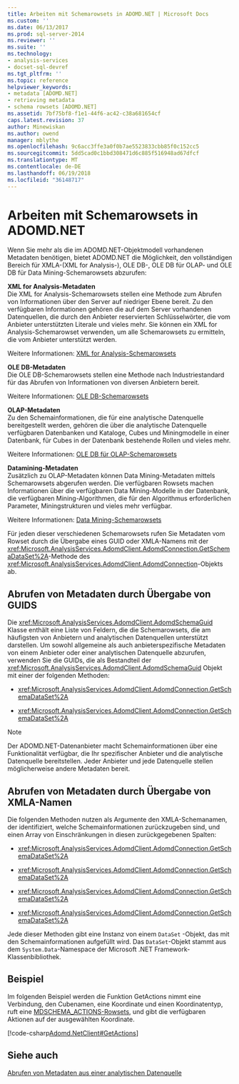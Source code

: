 ```yaml
---
title: Arbeiten mit Schemarowsets in ADOMD.NET | Microsoft Docs
ms.custom: ''
ms.date: 06/13/2017
ms.prod: sql-server-2014
ms.reviewer: ''
ms.suite: ''
ms.technology:
- analysis-services
- docset-sql-devref
ms.tgt_pltfrm: ''
ms.topic: reference
helpviewer_keywords:
- metadata [ADOMD.NET]
- retrieving metadata
- schema rowsets [ADOMD.NET]
ms.assetid: 7bf75bf8-f1e1-44f6-ac42-c38a681654cf
caps.latest.revision: 37
author: Minewiskan
ms.author: owend
manager: mblythe
ms.openlocfilehash: 9c6acc3ffe3a0f0b7ae5523833cbb85f0c152cc5
ms.sourcegitcommit: 5dd5cad0c1bbd308471d6c885f516948ad67dfcf
ms.translationtype: MT
ms.contentlocale: de-DE
ms.lasthandoff: 06/19/2018
ms.locfileid: "36148717"
---
```

# <a name="working-with-schema-rowsets-in-adomdnet"></a>Arbeiten mit Schemarowsets in ADOMD.NET
  Wenn Sie mehr als die im ADOMD.NET-Objektmodell vorhandenen Metadaten benötigen, bietet ADOMD.NET die Möglichkeit, den vollständigen Bereich für XMLA-(XML for Analysis-), OLE DB-, OLE DB für OLAP- und OLE DB für Data Mining-Schemarowsets abzurufen:  
  
 **XML for Analysis-Metadaten**  
 Die XML for Analysis-Schemarowsets stellen eine Methode zum Abrufen von Informationen über den Server auf niedriger Ebene bereit. Zu den verfügbaren Informationen gehören die auf dem Server vorhandenen Datenquellen, die durch den Anbieter reservierten Schlüsselwörter, die vom Anbieter unterstützten Literale und vieles mehr. Sie können ein XML for Analysis-Schemarowset verwenden, um alle Schemarowsets zu ermitteln, die vom Anbieter unterstützt werden.  
  
 Weitere Informationen: [XML for Analysis-Schemarowsets](../schema-rowsets/xml/xml-for-analysis-schema-rowsets.md)  
  
 **OLE DB-Metadaten**  
 Die OLE DB-Schemarowsets stellen eine Methode nach Industriestandard für das Abrufen von Informationen von diversen Anbietern bereit.  
  
 Weitere Informationen: [OLE DB-Schemarowsets](../schema-rowsets/ole-db/ole-db-schema-rowsets.md)  
  
 **OLAP-Metadaten**  
 Zu den Schemainformationen, die für eine analytische Datenquelle bereitgestellt werden, gehören die über die analytische Datenquelle verfügbaren Datenbanken und Kataloge, Cubes und Miningmodelle in einer Datenbank, für Cubes in der Datenbank bestehende Rollen und vieles mehr.  
  
 Weitere Informationen: [OLE DB für OLAP-Schemarowsets](../schema-rowsets/ole-db-olap/ole-db-for-olap-schema-rowsets.md)  
  
 **Datamining-Metadaten**  
 Zusätzlich zu OLAP-Metadaten können Data Mining-Metadaten mittels Schemarowsets abgerufen werden. Die verfügbaren Rowsets machen Informationen über die verfügbaren Data Mining-Modelle in der Datenbank, die verfügbaren Mining-Algorithmen, die für den Algorithmus erforderlichen Parameter, Miningstrukturen und vieles mehr verfügbar.  
  
 Weitere Informationen: [Data Mining-Schemarowsets](../schema-rowsets/data-mining/data-mining-schema-rowsets.md)  
  
 Für jeden dieser verschiedenen Schemarowsets rufen Sie Metadaten vom Rowset durch die Übergabe eines GUID oder XMLA-Namens mit der <xref:Microsoft.AnalysisServices.AdomdClient.AdomdConnection.GetSchemaDataSet%2A>-Methode des <xref:Microsoft.AnalysisServices.AdomdClient.AdomdConnection>-Objekts ab.  
  
## <a name="retrieving-metadata-by-passing-guids"></a>Abrufen von Metadaten durch Übergabe von GUIDS  
 Die <xref:Microsoft.AnalysisServices.AdomdClient.AdomdSchemaGuid> Klasse enthält eine Liste von Feldern, die die Schemarowsets, die am häufigsten von Anbietern und analytischen Datenquellen unterstützt darstellen. Um sowohl allgemeine als auch anbieterspezifische Metadaten von einem Anbieter oder einer analytischen Datenquelle abzurufen, verwenden Sie die GUIDs, die als Bestandteil der <xref:Microsoft.AnalysisServices.AdomdClient.AdomdSchemaGuid> Objekt mit einer der folgenden Methoden:  
  
-   <xref:Microsoft.AnalysisServices.AdomdClient.AdomdConnection.GetSchemaDataSet%2A>  
  
-   <xref:Microsoft.AnalysisServices.AdomdClient.AdomdConnection.GetSchemaDataSet%2A>  
  
> [!NOTE]  
>  Der ADOMD.NET-Datenanbieter macht Schemainformationen über eine Funktionalität verfügbar, die Ihr spezifischer Anbieter und die analytische Datenquelle bereitstellen. Jeder Anbieter und jede Datenquelle stellen möglicherweise andere Metadaten bereit.  
  
## <a name="retrieving-metadata-by-passing-xmla-names"></a>Abrufen von Metadaten durch Übergabe von XMLA-Namen  
 Die folgenden Methoden nutzen als Argumente den XMLA-Schemanamen, der identifiziert, welche Schemainformationen zurückzugeben sind, und einen Array von Einschränkungen in diesen zurückgegebenen Spalten:  
  
-   <xref:Microsoft.AnalysisServices.AdomdClient.AdomdConnection.GetSchemaDataSet%2A>  
  
-   <xref:Microsoft.AnalysisServices.AdomdClient.AdomdConnection.GetSchemaDataSet%2A>  
  
-   <xref:Microsoft.AnalysisServices.AdomdClient.AdomdConnection.GetSchemaDataSet%2A>  
  
-   <xref:Microsoft.AnalysisServices.AdomdClient.AdomdConnection.GetSchemaDataSet%2A>  
  
 Jede dieser Methoden gibt eine Instanz von einem `DataSet` -Objekt, das mit den Schemainformationen aufgefüllt wird. Das `DataSet`-Objekt stammt aus dem `System.Data`-Namespace der Microsoft .NET Framework-Klassenbibliothek.  
  
## <a name="example"></a>Beispiel  
 Im folgenden Beispiel werden die Funktion GetActions nimmt eine Verbindung, den Cubenamen, eine Koordinate und einen Koordinatentyp, ruft eine [MDSCHEMA_ACTIONS-Rowsets](../schema-rowsets/ole-db-olap/mdschema-actions-rowset.md), und gibt die verfügbaren Aktionen auf der ausgewählten Koordinate.  
  
 [!code-csharp[Adomd.NetClient#GetActions](../../snippets/csharp/SQL14/adomd.net/adomd.netclient/cs/adomdexample.cs#getactions)]  
  
## <a name="see-also"></a>Siehe auch  
 [Abrufen von Metadaten aus einer analytischen Datenquelle](retrieving-metadata-from-an-analytical-data-source.md)  
  
  